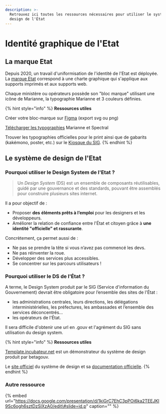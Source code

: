 ```yaml
---
description: >-
  Retrouvez ici toutes les ressources nécessaires pour utiliser le système de
  design de l'État
---
```


# Identité graphique de l'Etat

## La marque Etat

Depuis 2020, un travail d'uniformisation de l'identité de l'Etat est déployée. La [marque Etat](https://www.gouvernement.fr/charte/charte-graphique-les-fondamentaux/le-bloc-marque) correspond à une charte graphique qui s'applique aux supports imprimés et aux supports web. 

Chaque ministère ou opérateurs possède son "bloc marque" utilisant une icône de Marianne, la typographie Marianne et 3 couleurs définies. 

{% hint style="info" %}
**Ressources utiles** 

Créer votre bloc-marque sur [Figma](https://www.figma.com/file/bmvyxz0oPAu4pl4FZ9URNW/Charte-graphique-BetaGouv?node-id=8%3A310) \(export svg ou png\)

[Télécharger les typographies](https://gouvfr.atlassian.net/wiki/spaces/DB/pages/222331452/Designers#1.1.2---Obtenir-les-fichiers-de-typographies) Marianne et Spectral

Trouver les typographies officielles pour le print ainsi que de gabarits \(kakémono, poster, etc.\) sur le [Kiosque du SIG](https://www.kiosque-sig.gouv.fr/connexion).
{% endhint %}

## Le système de design de l'Etat

### Pourquoi utiliser le Design System de l'Etat ?

> Un _Design System_ \(DS\) est un ensemble de composants réutilisables, guidé par une gouvernance et des standards, pouvant être assemblés pour construire plusieurs sites internet.

Il a pour objectif de :

* Proposer **des** **éléments prêts à l’emploi** pour les designers et les développeurs.
* Améliorer la relation de confiance entre l'État et citoyen grâce à **une identité "officielle" et rassurante**.

Concrètement, ça permet aussi de :

* Ne pas se prendre la tête si vous n’avez pas commencé les devs.
* Ne pas réinventer la roue.
* Développer des services plus accessibles.
* Se concentrer sur les parcours utilisateurs !

### Pourquoi utiliser le DS de l'État ?

A terme, le Design System produit par le SIG \(Service d'information du Gouvernement\) devrait être obligatoire pour l’ensemble des sites de l'État :

* les administrations centrales, leurs directions, les délégations interministérielles, les préfectures, les ambassades et l’ensemble des services déconcentrés…
* les opérateurs de l'État.

Il sera difficile d'obtenir une url en .gouv et l'agrément du SIG sans utilisation du design system. 

{% hint style="info" %}
**Ressources utiles**

[Template.incubateur.net](https://template.incubateur.net/) est un démonstrateur du système de design produit par betagouv.

Le [site officiel](https://www.systeme-de-design.gouv.fr/) du système de design et sa [documentation officielle](https://gouvfr.atlassian.net/wiki/spaces/DB/overview?homepageId=145359476).
{% endhint %}

### Autre ressource

{% embed url="https://docs.google.com/presentation/d/1kiGrC7EhC3pPOi6ka2TEEJKl9Sc6ogh6sztDzSlXzA0/edit\#slide=id.p" caption="" %}



